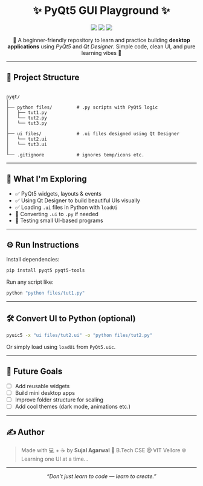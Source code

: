 
<h1 align="center">✨ PyQt5 GUI Playground ✨</h1>

<p align="center">
  <img src="https://img.shields.io/badge/PyQt5-GUI-blue?style=for-the-badge&logo=python&logoColor=white">
  <img src="https://img.shields.io/badge/Qt-Designer-green?style=for-the-badge&logo=qt&logoColor=white">
  <img src="https://img.shields.io/badge/Python-3.x-yellow?style=for-the-badge&logo=python&logoColor=white">
</p>

<p align="center">
  🌈 A beginner-friendly repository to learn and practice building <strong>desktop applications</strong> using <em>PyQt5</em> and <em>Qt Designer</em>.  
  Simple code, clean UI, and pure learning vibes 🎯
</p>

---

## 📁 Project Structure

```

pyqt/
│
├── python files/         # .py scripts with PyQt5 logic
│   ├── tut1.py
│   └── tut2.py
│   └── tut3.py
│
├── ui files/             # .ui files designed using Qt Designer
│   └── tut2.ui
│   └── tut3.ui
│
└── .gitignore            # ignores temp/icons etc.

````

---

## 🧠 What I'm Exploring

- ✅ PyQt5 widgets, layouts & events  
- ✅ Using Qt Designer to build beautiful UIs visually  
- ✅ Loading `.ui` files in Python with `loadUi`  
- 🔄 Converting `.ui` to `.py` if needed  
- 🧪 Testing small UI-based programs

---

## ⚙️ Run Instructions

Install dependencies:

```bash
pip install pyqt5 pyqt5-tools
````

Run any script like:

```bash
python "python files/tut1.py"
```

---

## 🛠 Convert UI to Python (optional)

```bash
pyuic5 -x "ui files/tut2.ui" -o "python files/tut2.py"
```

Or simply load using `loadUi` from `PyQt5.uic`.

---

## 🚀 Future Goals

* [ ] Add reusable widgets
* [ ] Build mini desktop apps
* [ ] Improve folder structure for scaling
* [ ] Add cool themes (dark mode, animations etc.)

---

## ✍️ Author

> Made with 💻 + ☕ by **Sujal Agarwal**
> 📍 B.Tech CSE @ VIT Vellore
> 🌐 Learning one UI at a time...

---

<p align="center"><i>“Don’t just learn to code — learn to create.”</i></p>
